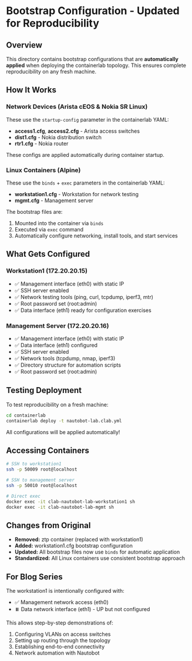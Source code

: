 # Bootstrap Configuration - Updated for Reproducibility

## Overview
This directory contains bootstrap configurations that are **automatically applied** when deploying the containerlab topology. This ensures complete reproducibility on any fresh machine.

## How It Works

### Network Devices (Arista cEOS & Nokia SR Linux)
These use the `startup-config` parameter in the containerlab YAML:
- **access1.cfg**, **access2.cfg** - Arista access switches
- **dist1.cfg** - Nokia distribution switch  
- **rtr1.cfg** - Nokia router

These configs are applied automatically during container startup.

### Linux Containers (Alpine)
These use the `binds` + `exec` parameters in the containerlab YAML:
- **workstation1.cfg** - Workstation for network testing
- **mgmt.cfg** - Management server

The bootstrap files are:
1. Mounted into the container via `binds`
2. Executed via `exec` command
3. Automatically configure networking, install tools, and start services

## What Gets Configured

### Workstation1 (172.20.20.15)
- ✅ Management interface (eth0) with static IP
- ✅ SSH server enabled
- ✅ Network testing tools (ping, curl, tcpdump, iperf3, mtr)
- ✅ Root password set (root:admin)
- ✅ Data interface (eth1) ready for configuration exercises

### Management Server (172.20.20.16)
- ✅ Management interface (eth0) with static IP
- ✅ Data interface (eth1) configured
- ✅ SSH server enabled
- ✅ Network tools (tcpdump, nmap, iperf3)
- ✅ Directory structure for automation scripts
- ✅ Root password set (root:admin)

## Testing Deployment

To test reproducibility on a fresh machine:

```bash
cd containerlab
containerlab deploy -t nautobot-lab.clab.yml
```

All configurations will be applied automatically!

## Accessing Containers

```bash
# SSH to workstation1
ssh -p 50009 root@localhost

# SSH to management server
ssh -p 50010 root@localhost

# Direct exec
docker exec -it clab-nautobot-lab-workstation1 sh
docker exec -it clab-nautobot-lab-mgmt sh
```

## Changes from Original

- **Removed:** ztp container (replaced with workstation1)
- **Added:** workstation1.cfg bootstrap configuration
- **Updated:** All bootstrap files now use `binds` for automatic application
- **Standardized:** All Linux containers use consistent bootstrap approach

## For Blog Series

The workstation1 is intentionally configured with:
- ✅ Management network access (eth0)
- ⏸️ Data network interface (eth1) - UP but not configured

This allows step-by-step demonstrations of:
1. Configuring VLANs on access switches
2. Setting up routing through the topology
3. Establishing end-to-end connectivity
4. Network automation with Nautobot

